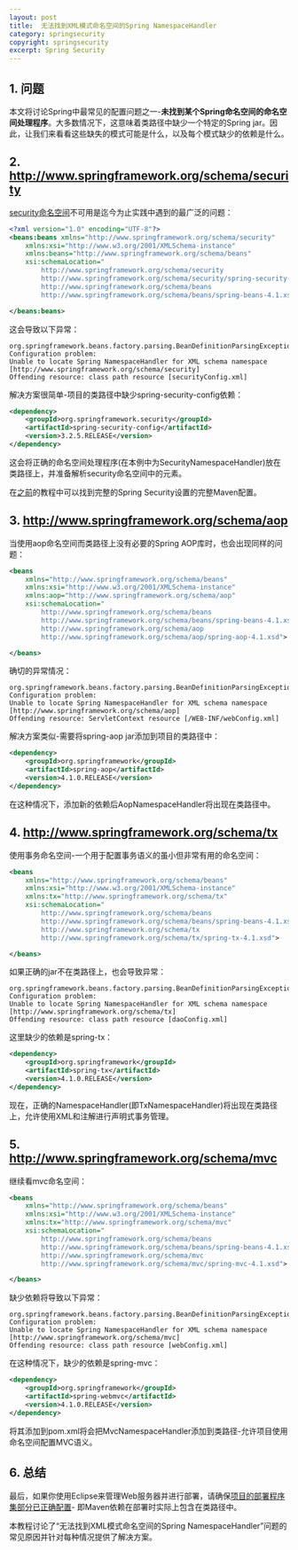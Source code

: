 ```yaml
---
layout: post
title:  无法找到XML模式命名空间的Spring NamespaceHandler
category: springsecurity
copyright: springsecurity
excerpt: Spring Security
---
```


## 1. 问题

本文将讨论Spring中最常见的配置问题之一-**未找到某个Spring命名空间的命名空间处理程序**。大多数情况下，这意味着类路径中缺少一个特定的Spring jar。因此，让我们来看看这些缺失的模式可能是什么，以及每个模式缺少的依赖是什么。

## 2. http://www.springframework.org/schema/security

[security命名空间](https://docs.spring.io/spring-security/site/docs/5.2.x/reference/html/ns-config.html)不可用是迄今为止实践中遇到的最广泛的问题：

```xml
<?xml version="1.0" encoding="UTF-8"?>
<beans:beans xmlns="http://www.springframework.org/schema/security" 
    xmlns:xsi="http://www.w3.org/2001/XMLSchema-instance" 
    xmlns:beans="http://www.springframework.org/schema/beans"
    xsi:schemaLocation="
        http://www.springframework.org/schema/security 
        http://www.springframework.org/schema/security/spring-security-3.2.xsd
        http://www.springframework.org/schema/beans 
        http://www.springframework.org/schema/beans/spring-beans-4.1.xsd">

</beans:beans>
```

这会导致以下异常：

```text
org.springframework.beans.factory.parsing.BeanDefinitionParsingException: 
Configuration problem: 
Unable to locate Spring NamespaceHandler for XML schema namespace 
[http://www.springframework.org/schema/security]
Offending resource: class path resource [securityConfig.xml]
```

解决方案很简单-项目的类路径中缺少spring-security-config依赖：

```xml
<dependency> 
    <groupId>org.springframework.security</groupId>
    <artifactId>spring-security-config</artifactId>
    <version>3.2.5.RELEASE</version>
</dependency>
```

这会将正确的命名空间处理程序(在本例中为SecurityNamespaceHandler)放在类路径上，并准备解析security命名空间中的元素。

在[之前](https://www.baeldung.com/spring-security-with-maven)的教程中可以找到完整的Spring Security设置的完整Maven配置。

## 3. http://www.springframework.org/schema/aop

当使用aop命名空间而类路径上没有必要的Spring AOP库时，也会出现同样的问题：

```xml
<beans 
    xmlns="http://www.springframework.org/schema/beans" 
    xmlns:xsi="http://www.w3.org/2001/XMLSchema-instance" 
    xmlns:aop="http://www.springframework.org/schema/aop"
    xsi:schemaLocation="
        http://www.springframework.org/schema/beans 
        http://www.springframework.org/schema/beans/spring-beans-4.1.xsd
        http://www.springframework.org/schema/aop
        http://www.springframework.org/schema/aop/spring-aop-4.1.xsd">

</beans>
```

确切的异常情况：

```text
org.springframework.beans.factory.parsing.BeanDefinitionParsingException: 
Configuration problem: 
Unable to locate Spring NamespaceHandler for XML schema namespace 
[http://www.springframework.org/schema/aop]
Offending resource: ServletContext resource [/WEB-INF/webConfig.xml]
```

解决方案类似-需要将spring-aop jar添加到项目的类路径中：

```xml
<dependency>
    <groupId>org.springframework</groupId>
    <artifactId>spring-aop</artifactId>
    <version>4.1.0.RELEASE</version>
</dependency>
```

在这种情况下，添加新的依赖后AopNamespaceHandler将出现在类路径中。

## 4. http://www.springframework.org/schema/tx

使用事务命名空间-一个用于配置事务语义的虽小但非常有用的命名空间：

```xml
<beans 
    xmlns="http://www.springframework.org/schema/beans" 
    xmlns:xsi="http://www.w3.org/2001/XMLSchema-instance" 
    xmlns:tx="http://www.springframework.org/schema/tx"
    xsi:schemaLocation="
        http://www.springframework.org/schema/beans 
        http://www.springframework.org/schema/beans/spring-beans-4.1.xsd
        http://www.springframework.org/schema/tx
        http://www.springframework.org/schema/tx/spring-tx-4.1.xsd">

</beans>
```

如果正确的jar不在类路径上，也会导致异常：

```text
org.springframework.beans.factory.parsing.BeanDefinitionParsingException: 
Configuration problem: 
Unable to locate Spring NamespaceHandler for XML schema namespace
[http://www.springframework.org/schema/tx]
Offending resource: class path resource [daoConfig.xml]
```

这里缺少的依赖是spring-tx：

```xml
<dependency>
    <groupId>org.springframework</groupId>
    <artifactId>spring-tx</artifactId>
    <version>4.1.0.RELEASE</version>
</dependency>
```

现在，正确的NamespaceHandler(即TxNamespaceHandler)将出现在类路径上，允许使用XML和注解进行声明式事务管理。

## 5. http://www.springframework.org/schema/mvc

继续看mvc命名空间：

```xml
<beans 
    xmlns="http://www.springframework.org/schema/beans" 
    xmlns:xsi="http://www.w3.org/2001/XMLSchema-instance" 
    xmlns:tx="http://www.springframework.org/schema/mvc"
    xsi:schemaLocation="
        http://www.springframework.org/schema/beans 
        http://www.springframework.org/schema/beans/spring-beans-4.1.xsd
        http://www.springframework.org/schema/mvc
        http://www.springframework.org/schema/mvc/spring-mvc-4.1.xsd">

</beans>
```

缺少依赖将导致以下异常：

```text
org.springframework.beans.factory.parsing.BeanDefinitionParsingException: 
Configuration problem: 
Unable to locate Spring NamespaceHandler for XML schema namespace
[http://www.springframework.org/schema/mvc]
Offending resource: class path resource [webConfig.xml]
```

在这种情况下，缺少的依赖是spring-mvc：

```xml
<dependency>
    <groupId>org.springframework</groupId>
    <artifactId>spring-webmvc</artifactId>
    <version>4.1.0.RELEASE</version>
</dependency>
```

将其添加到pom.xml将会把MvcNamespaceHandler添加到类路径-允许项目使用命名空间配置MVC语义。

## 6. 总结

最后，如果你使用Eclipse来管理Web服务器并进行部署，请确保[项目的部署程序集部分已正确配置](http://stackoverflow.com/questions/4777026/classnotfoundexception-dispatcherservlet-when-launching-tomcat-maven-dependenci/4777496#4777496)- 即Maven依赖在部署时实际上包含在类路径中。

本教程讨论了“无法找到XML模式命名空间的Spring NamespaceHandler”问题的常见原因并针对每种情况提供了解决方案。